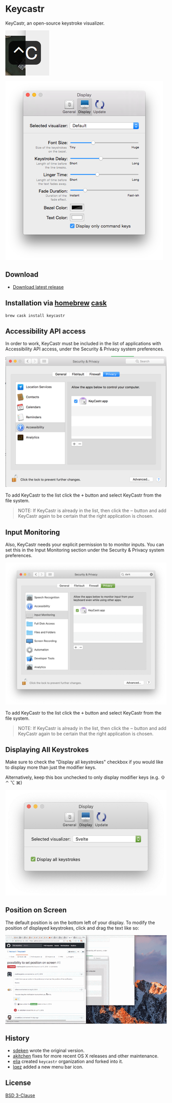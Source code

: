 # Keycastr

KeyCastr, an open-source keystroke visualizer.

![preview](assets/preview.png)

![display preferences](assets/preferences.png)

## Download

 - [Download latest release](https://github.com/keycastr/keycastr/releases)

## Installation via [homebrew](http://brew.sh/) [cask](https://github.com/caskroom/homebrew-cask)

```console
brew cask install keycastr
```

## Accessibility API access

In order to work, KeyCastr must be included in the list of applications with Accessibility API access, under the Security & Privacy system preferences.

![accessibility](assets/accessibility.png)

To add KeyCastr to the list click the <kbd>&plus;</kbd> button and select KeyCastr from the file system.

> NOTE: If KeyCastr is already in the list, then click the <kbd>&minus;</kbd> button and add KeyCastr again to be certain that the right application is chosen.

## Input Monitoring

Also, KeyCastr needs your explicit permission to to monitor inputs. You can set this in the Input Monitoring section under the Security & Privacy system preferences.

![input_monitoring](assets/input_monitoring.png)

To add KeyCastr to the list click the <kbd>&plus;</kbd> button and select KeyCastr from the file system.

> NOTE: If KeyCastr is already in the list, then click the <kbd>&minus;</kbd> button and add KeyCastr again to be certain that the right application is chosen.


## Displaying All Keystrokes

Make sure to check the "Display all keystrokes" checkbox if you would like to display more than just the modifier keys.

Alternatively, keep this box unchecked to only display modifier keys (e.g. ⇧ ⌃ ⌥ ⌘)

![display_all_keystrokes](assets/display_all_keystrokes.png)



## Position on Screen

The default position is on the bottom left of your display. To modify the position of displayed keystrokes, click and drag the text like so:

![reposition](assets/reposition.gif)

## History

 - [sdeken](https://github.com/sdeken/keycastr) wrote the original version.
 - [akitchen](https://github.com/akitchen/keycastr) fixes for more recent OS X releases and other maintenance.
 - [elia](https://github.com/elia/keycastr) created `keycastr` organization and forked into it.
 - [lqez](https://github.com/lqez/keycastr) added a new menu bar icon.


## License

[BSD 3-Clause](https://opensource.org/licenses/BSD-3-Clause)
